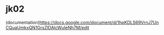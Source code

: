# jk02
(documentation)https://docs.google.com/document/d/1hpKDLS69VrnJ7UnCQuaUmkxQN1GrsZlDAlcWuIeNh7M/edit
